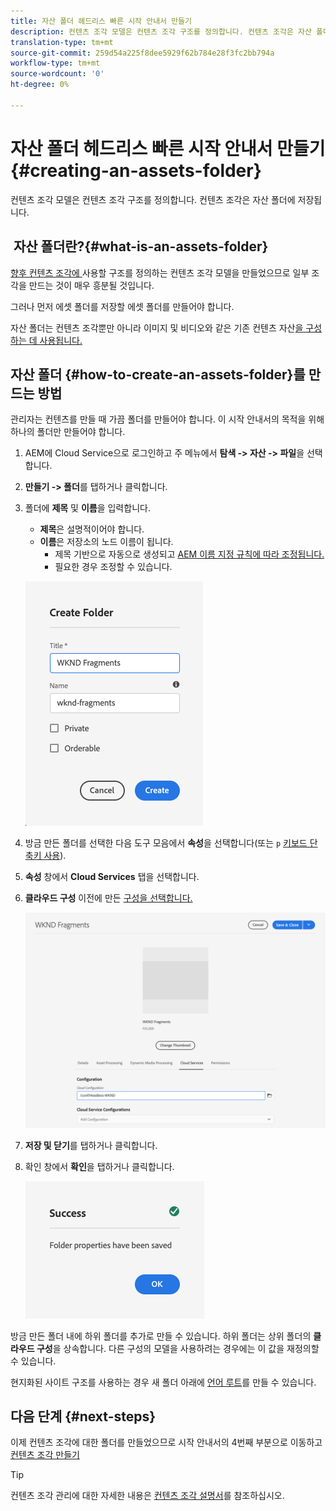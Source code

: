 ```yaml
---
title: 자산 폴더 헤드리스 빠른 시작 안내서 만들기
description: 컨텐츠 조각 모델은 컨텐츠 조각 구조를 정의합니다. 컨텐츠 조각은 자산 폴더에 저장됩니다.
translation-type: tm+mt
source-git-commit: 259d54a225f8dee5929f62b784e28f3fc2bb794a
workflow-type: tm+mt
source-wordcount: '0'
ht-degree: 0%

---
```



# 자산 폴더 헤드리스 빠른 시작 안내서 만들기{#creating-an-assets-folder}

컨텐츠 조각 모델은 컨텐츠 조각 구조를 정의합니다. 컨텐츠 조각은 자산 폴더에 저장됩니다.

##  자산 폴더란?{#what-is-an-assets-folder}

[향후 컨텐츠 조각에 ](create-content-model.md) 사용할 구조를 정의하는 컨텐츠 조각 모델을 만들었으므로 일부 조각을 만드는 것이 매우 흥분될 것입니다.

그러나 먼저 에셋 폴더를 저장할 에셋 폴더를 만들어야 합니다.

자산 폴더는 컨텐츠 조각뿐만 아니라 이미지 및 비디오와 같은 기존 컨텐츠 자산[을 구성하는 데 사용됩니다.](/help/assets/manage-digital-assets.md)

## 자산 폴더 {#how-to-create-an-assets-folder}를 만드는 방법

관리자는 컨텐츠를 만들 때 가끔 폴더를 만들어야 합니다. 이 시작 안내서의 목적을 위해 하나의 폴더만 만들어야 합니다.

1. AEM에 Cloud Service으로 로그인하고 주 메뉴에서 **탐색 -> 자산 -> 파일**&#x200B;을 선택합니다.
1. **만들기 -> 폴더**&#x200B;를 탭하거나 클릭합니다.
1. 폴더에 **제목** 및 **이름**&#x200B;을 입력합니다.
   * **제목**&#x200B;은 설명적이어야 합니다.
   * **이름**&#x200B;은 저장소의 노드 이름이 됩니다.
      * 제목 기반으로 자동으로 생성되고 [AEM 이름 지정 규칙에 따라 조정됩니다.](/help/implementing/developing/introduction/naming-conventions.md)
      * 필요한 경우 조정할 수 있습니다.

   ![폴더 만들기](../assets/assets-folder-create.png)
1. 방금 만든 폴더를 선택한 다음 도구 모음에서 **속성**&#x200B;을 선택합니다(또는 `p` [키보드 단축키 사용](/help/sites-cloud/authoring/getting-started/keyboard-shortcuts.md)).
1. **속성** 창에서 **Cloud Services** 탭을 선택합니다.
1. **클라우드 구성** 이전에 만든 [구성을 선택합니다.](create-configuration.md)

   ![자산 폴더 구성](../assets/assets-folder-configure.png)
1. **저장 및 닫기**&#x200B;를 탭하거나 클릭합니다.
1. 확인 창에서 **확인**&#x200B;을 탭하거나 클릭합니다.

   ![확인 창](../assets/assets-folder-confirmation.png)

방금 만든 폴더 내에 하위 폴더를 추가로 만들 수 있습니다. 하위 폴더는 상위 폴더의 **클라우드 구성**&#x200B;을 상속합니다. 다른 구성의 모델을 사용하려는 경우에는 이 값을 재정의할 수 있습니다.

현지화된 사이트 구조를 사용하는 경우 새 폴더 아래에 [언어 루트](/help/assets/translate-assets.md)를 만들 수 있습니다.

## 다음 단계 {#next-steps}

이제 컨텐츠 조각에 대한 폴더를 만들었으므로 시작 안내서의 4번째 부분으로 이동하고 [컨텐츠 조각 만들기](create-content-fragment.md)

>[!TIP]
>
>컨텐츠 조각 관리에 대한 자세한 내용은 [컨텐츠 조각 설명서](/help/assets/content-fragments/content-fragments.md)를 참조하십시오.
